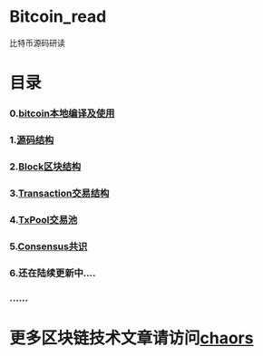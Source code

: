 # Bitcoin_read

比特币源码研读

# 目录

### 0.[bitcoin本地编译及使用](https://github.com/chaors/Bitcoin_read/blob/master/Docs/0x00bitcoin%E6%9C%AC%E5%9C%B0%E7%BC%96%E8%AF%91%E5%8F%8A%E4%BD%BF%E7%94%A8.md)

### 1.[源码结构](https://github.com/chaors/Bitcoin_read/blob/master/Docs/0x01%E6%BA%90%E7%A0%81%E7%BB%93%E6%9E%84.md)

### 2.[Block区块结构](https://github.com/chaors/Bitcoin_read/blob/master/Docs/0x02Block.md)

### 3.[Transaction交易结构](https://github.com/chaors/Bitcoin_read/blob/master/Docs/0x03Transaction.md)

### 4.[TxPool交易池](https://github.com/chaors/Bitcoin_read/blob/master/Docs/0x04TransactionPool.md)

### 5.[Consensus共识](https://github.com/chaors/Bitcoin_read/blob/master/Docs/0x05Consensus.md)

### 6.还在陆续更新中....

### ......



# 更多区块链技术文章请访问[chaors](https://www.jianshu.com/c/6277257ba30a)
